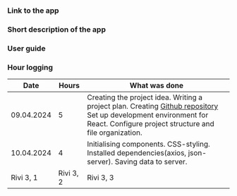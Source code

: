 ### Link to the app

### Short description of the app

### User guide

### Hour logging 
| Date | Hours | What was done |
|----------|----------|----------|
| 09.04.2024 | 5 | Creating the project idea. Writing a project plan. Creating [Github repository](https://github.com/satuhark/practice-assignment) Set up development environment for React. Configure project structure and file organization.|
| 10.04.2024 | 4 | Initialising components. CSS-styling. Installed dependencies(axios, json-server). Saving data to server. |
| Rivi 3, 1 | Rivi 3, 2 | Rivi 3, 3 |

